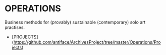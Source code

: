 OPERATIONS
==========
Business methods for (provably) sustainable (contemporary) solo art practises.
* [PROJECTS] (https://github.com/antiface/ArchivesProject/tree/master/Operations/Projects)
